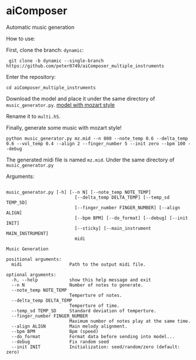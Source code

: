 # aiComposer

Automatic music generation

How to use:

First, clone the branch: `dynamic`:

```
 git clone -b dynamic --single-branch https://github.com/peter0749/aiComposer_multiple_instruments
```

Enter the repository:

```
cd aiComposer_multiple_instruments
```

Download the model and place it under the same directory of `music_generator.py`.
[model with mozart style](./)

Rename it to `multi.h5`.

Finally, generate some music with mozart style!

```
python music_generator.py mz.mid --n 800 --note_temp 0.6 --delta_temp 0.6 --vol_temp 0.4 --align 2 --finger_number 5 --init zero --bpm 100 --debug
```

The generated midi file is named `mz.mid`. Under the same directory of `music_generator.py`

Arguments:

```

music_generator.py [-h] [--n N] [--note_temp NOTE_TEMP]
                          [--delta_temp DELTA_TEMP] [--temp_sd TEMP_SD]
                          [--finger_number FINGER_NUMBER] [--align ALIGN]
                          [--bpm BPM] [--do_format] [--debug] [--init INIT]
                          [--sticky] [--main_instrument MAIN_INSTRUMENT]
                          midi

Music Generation

positional arguments:
  midi                  Path to the output midi file.

optional arguments:
  -h, --help            show this help message and exit
  --n N                 Number of notes to generate.
  --note_temp NOTE_TEMP
                        Temperture of notes.
  --delta_temp DELTA_TEMP
                        Temperture of time.
  --temp_sd TEMP_SD     Standard deviation of temperture.
  --finger_number FINGER_NUMBER
                        Maximum number of notes play at the same time.
  --align ALIGN         Main melody alignment.
  --bpm BPM             Bpm (speed)
  --do_format           Format data before sending into model...
  --debug               Fix random seed
  --init INIT           Initialization: seed/random/zero (default: zero)

```

